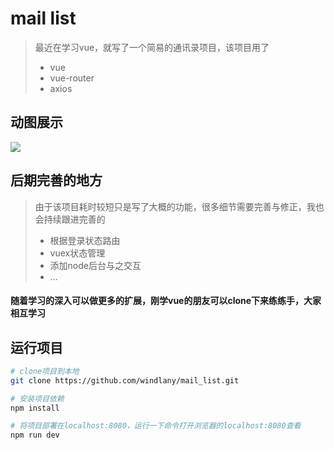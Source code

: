 # mail list 

> 最近在学习vue，就写了一个简易的通讯录项目，该项目用了
> - vue 
> - vue-router
> - axios  

## 动图展示
![](https://github.com/windlany/mail_list/blob/master/static/img/contacts.gif)

## 后期完善的地方
> 由于该项目耗时较短只是写了大概的功能，很多细节需要完善与修正，我也会持续跟进完善的
> - 根据登录状态路由
> - vuex状态管理
> - 添加node后台与之交互
> - ...

#### 随着学习的深入可以做更多的扩展，刚学vue的朋友可以clone下来练练手，大家相互学习

## 运行项目

``` bash
# clone项目到本地
git clone https://github.com/windlany/mail_list.git

# 安装项目依赖
npm install

# 将项目部署在localhost:8080，运行一下命令打开浏览器的localhost:8080查看
npm run dev 
```


